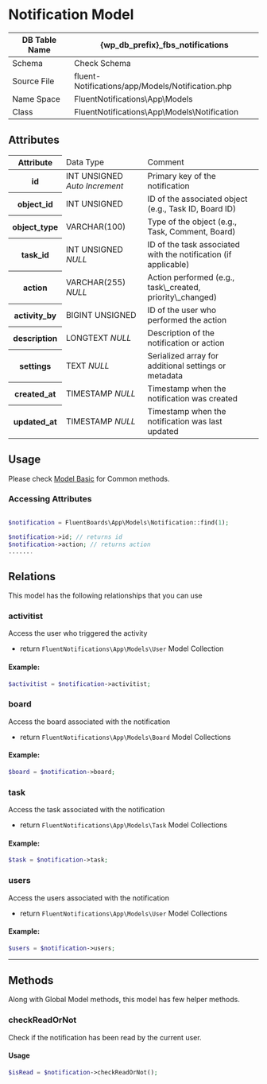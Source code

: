 # Notification Model

| DB Table Name | {wp_db_prefix}_fbs_notifications                                            |
|---------------|-----------------------------------------------------------------------------|
| Schema        | <a :href="$withBase('/database/#fbs-notifications-table')">Check Schema</a> |
| Source File   | fluent-Notifications/app/Models/Notification.php                            |
| Name Space    | FluentNotifications\App\Models                                              |
| Class         | FluentNotifications\App\Models\Notification                                 |

## Attributes
<table class="nowrap">
   <thead>
      <tr>
         <th>Attribute</th>
         <td>Data Type</td>
         <td>Comment</td>
      </tr>
   </thead>
   <tbody>
    <tr>
      <th>id</th>
      <td>INT UNSIGNED <i>Auto Increment</i></td>
      <td>Primary key of the notification</td>
    </tr>
    <tr>
      <th>object_id</th>
      <td>INT UNSIGNED</td>
      <td>ID of the associated object (e.g., Task ID, Board ID)</td>
    </tr>
    <tr>
      <th>object_type</th>
      <td>VARCHAR(100)</td>
      <td>Type of the object (e.g., Task, Comment, Board)</td>
    </tr>
    <tr>
      <th>task_id</th>
      <td>INT UNSIGNED <i>NULL</i></td>
      <td>ID of the task associated with the notification (if applicable)</td>
    </tr>
    <tr>
      <th>action</th>
      <td>VARCHAR(255) <i>NULL</i></td>
      <td>Action performed (e.g., task\_created, priority\_changed)</td>
    </tr>
    <tr>
      <th>activity_by</th>
      <td>BIGINT UNSIGNED</td>
      <td>ID of the user who performed the action</td>
    </tr>
    <tr>
      <th>description</th>
      <td>LONGTEXT <i>NULL</i></td>
      <td>Description of the notification or action</td>
    </tr>
    <tr>
      <th>settings</th>
      <td>TEXT <i>NULL</i></td>
      <td>Serialized array for additional settings or metadata</td>
    </tr>
    <tr>
      <th>created_at</th>
      <td>TIMESTAMP <i>NULL</i></td>
      <td>Timestamp when the notification was created</td>
    </tr>
    <tr>
      <th>updated_at</th>
      <td>TIMESTAMP <i>NULL</i></td>
      <td>Timestamp when the notification was last updated</td>
    </tr>
  </tbody>
</table>

## Usage
Please check <a href="/database/models/">Model Basic</a> for Common methods.

### Accessing Attributes

```php 

$notification = FluentBoards\App\Models\Notification::find(1);

$notification->id; // returns id
$notification->action; // returns action
.......
```

## Relations
This model has the following relationships that you can use

### activitist
Access the user who triggered the activity

- return `FluentNotifications\App\Models\User` Model Collection

#### Example:
```php 
$activitist = $notification->activitist;
```

### board
Access the board associated with the notification

- return `FluentNotifications\App\Models\Board` Model Collections

#### Example:
```php 
$board = $notification->board;
```

### task
Access the task associated with the notification

- return `FluentNotifications\App\Models\Task` Model Collections

#### Example:
```php 
$task = $notification->task;
```

### users
Access the users associated with the notification

- return `FluentNotifications\App\Models\User` Model Collections

#### Example:
```php 
$users = $notification->users;
```

<hr />

## Methods
Along with Global Model methods, this model has few helper methods.

### checkReadOrNot

Check if the notification has been read by the current user.

#### Usage
```php 
$isRead = $notification->checkReadOrNot();
```
